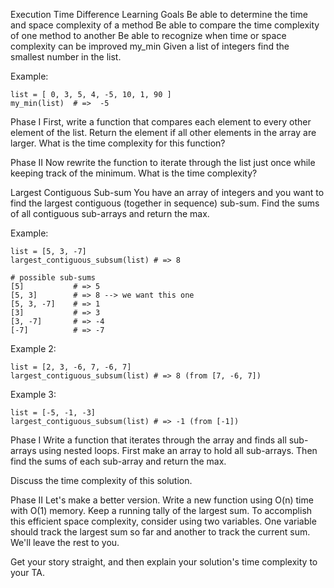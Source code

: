 Execution Time Difference
Learning Goals
Be able to determine the time and space complexity of a method
Be able to compare the time complexity of one method to another
Be able to recognize when time or space complexity can be improved
my_min
Given a list of integers find the smallest number in the list.

Example:

    list = [ 0, 3, 5, 4, -5, 10, 1, 90 ]
    my_min(list)  # =>  -5
Phase I
First, write a function that compares each element to every other element of the list. Return the element if all other elements in the array are larger.
What is the time complexity for this function?

Phase II
Now rewrite the function to iterate through the list just once while keeping track of the minimum. What is the time complexity?

Largest Contiguous Sub-sum
You have an array of integers and you want to find the largest contiguous (together in sequence) sub-sum. Find the sums of all contiguous sub-arrays and return the max.

Example:

    list = [5, 3, -7]
    largest_contiguous_subsum(list) # => 8

    # possible sub-sums
    [5]           # => 5
    [5, 3]        # => 8 --> we want this one
    [5, 3, -7]    # => 1
    [3]           # => 3
    [3, -7]       # => -4
    [-7]          # => -7
Example 2:

    list = [2, 3, -6, 7, -6, 7]
    largest_contiguous_subsum(list) # => 8 (from [7, -6, 7])
Example 3:

    list = [-5, -1, -3]
    largest_contiguous_subsum(list) # => -1 (from [-1])
Phase I
Write a function that iterates through the array and finds all sub-arrays using nested loops. First make an array to hold all sub-arrays. Then find the sums of each sub-array and return the max.

Discuss the time complexity of this solution.

Phase II
Let's make a better version. Write a new function using O(n) time with O(1) memory. Keep a running tally of the largest sum. To accomplish this efficient space complexity, consider using two variables. One variable should track the largest sum so far and another to track the current sum. We'll leave the rest to you.

Get your story straight, and then explain your solution's time complexity to your TA.